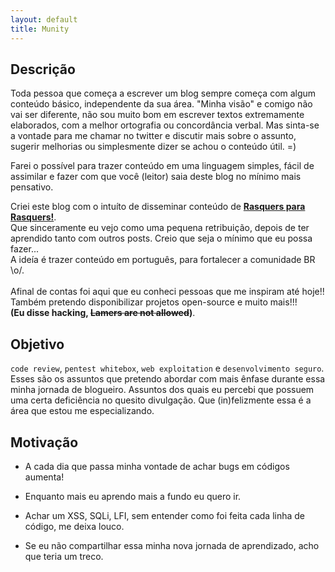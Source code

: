 ```yaml
---
layout: default
title: Munity
---
```



## Descrição

Toda pessoa que começa a escrever um blog sempre começa com algum conteúdo básico, independente da sua área. "Minha visão" e comigo não vai ser diferente, não sou muito bom em escrever textos extremamente elaborados, com a melhor ortografia ou concordância verbal. Mas sinta-se a vontade para me chamar no twitter e discutir mais sobre o assunto, sugerir melhorias ou simplesmente dizer se achou o conteúdo útil. =)<br>

Farei o possível para trazer conteúdo em uma linguagem simples, fácil de assimilar e fazer com que você (leitor) saia deste blog no mínimo mais pensativo.<br>

Criei este blog com o intuíto de disseminar conteúdo de [**Rasquers para Rasquers!**](http://phrack.org/issues/7/3.html).<br> 
Que sinceramente eu vejo como uma pequena retribuição, depois de ter aprendido tanto com outros posts. 
Creio que seja o mínimo que eu possa fazer... <br>
A ideía é trazer conteúdo em português, para fortalecer a comunidade BR \o/.<br>
<br>
Afinal de contas foi aqui que eu conheci pessoas que me inspiram até hoje!!<br> 
Também pretendo disponibilizar projetos open-source e muito mais!!!<br> 
**(Eu disse hacking, ~~Lamers are not allowed~~)**.<br>


## Objetivo

`code review`, `pentest whitebox`, `web exploitation` e `desenvolvimento seguro`.<br>
Esses são os assuntos que pretendo abordar com mais ênfase durante essa minha jornada de blogueiro.
Assuntos dos quais eu percebi que possuem uma certa deficiência no quesito divulgação.
Que (in)felizmente essa é a área que estou me especializando.

## Motivação

* A cada dia que passa minha vontade de achar bugs em códigos aumenta!

* Enquanto mais eu aprendo mais a fundo eu quero ir.

* Achar um XSS, SQLi, LFI, sem entender como foi feita cada linha de código, me deixa louco.

* Se eu não compartilhar essa minha nova jornada de aprendizado, acho que teria um treco.
